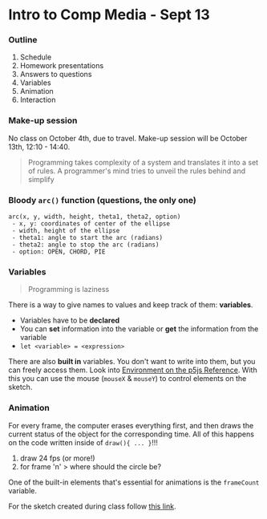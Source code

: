 # Intro to Comp Media - Sept 13

### Outline
1. Schedule
2. Homework presentations
3. Answers to questions
4. Variables
5. Animation
6. Interaction

### Make-up session
No class on October 4th, due to travel.
Make-up session will be October 13th, 12:10 - 14:40.

> Programming takes complexity of a system and translates it into a set of rules. A programmer's mind tries to unveil the rules behind and simplify

### Bloody `arc()` function (questions, the only one)
```
arc(x, y, width, height, theta1, theta2, option)
 - x, y: coordinates of center of the ellipse
 - width, height of the ellipse
 - theta1: angle to start the arc (radians)
 - theta2: angle to stop the arc (radians)
 - option: OPEN, CHORD, PIE
```

### Variables
> Programming is laziness

There is a way to give names to values and keep track of them: **variables**.
- Variables have to be **declared**
- You can **set** information into the variable or **get** the information from the variable
- `let <variable> = <expression>`

There are also **built in** variables. You don't want to write into them, but you can freely access them. Look into [Environment on the p5js Reference](https://p5js.org/reference/#group-Environment). With this you can use the mouse (`mouseX` & `mouseY`) to control elements on the sketch.

### Animation
For every frame, the computer erases everything first, and then draws the current status of the object for the corresponding time. All of this happens on the code written inside of `draw(){ ... }`!!!

1. draw 24 fps (or more!)
2. for frame 'n' > where should the circle be?

One of the built-in elements that's essential for animations is the `frameCount` variable.

For the sketch created during class follow [this link](http://alpha.editor.p5js.org/full/SJoUXgv5-).
